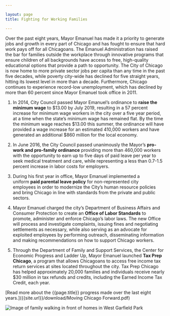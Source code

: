 ```yaml
---

layout: page
title: Fighting for Working Families

---
```


Over the past eight years, Mayor Emanuel has made it a priority to generate jobs and growth in every part of Chicago and has fought to ensure that hard work pays off for all Chicagoans. The Emanuel Administration has raised the bar for families outside the workplace through innovative programs that ensure children of all backgrounds have access to free, high-quality educational options that provide a path to opportunity. The City of Chicago is now home to more private sector jobs per capita than any time in the past five decades, while poverty city-wide has declined for five straight years, hitting its lowest level in more than a decade. Furthermore, Chicago continues to experience record-low unemployment, which has declined by more than 60 percent since Mayor Emanuel took office in 2011.

1. In 2014, City Council passed Mayor Emanuel’s ordinance to **raise the minimum wage** to $13.00 by July 2019, resulting in a 57 percent increase for minimum wage workers in the city over a five year period, at a time when the state’s minimum wage has remained flat. By the time the minimum wage reaches $13.00 this summer, the ordinance will have provided a wage increase for an estimated 410,000 workers and have generated an additional $860 million for the local economy.   

1. In June 2016, the City Council passed unanimously the Mayor’s **pro-work and pro-family ordinance** providing more than 460,000 workers with the opportunity to earn up to five days of paid leave per year to seek medical treatment and care, while representing a less than 0.7-1.5 percent increase in labor costs for employers. 

1. During his first year in office, Mayor Emanuel implemented a uniform **paid parental leave policy** for non-represented city employees in order to modernize the City’s human resource policies and bring Chicago in line with standards from the private and public sectors.

1. Mayor Emanuel charged the city’s Department of Business Affairs and Consumer Protection to create an **Office of Labor Standards** to promote, administer and enforce Chicago’s labor laws. The new Office will process and investigate complaints, issuing fines and negotiating settlements as necessary, while also serving as an advocate for exploited employees by performing outreach, disseminating information and making recommendations on how to support Chicago workers. 

1. Through the Department of Family and Support Services, the Center for Economic Progress and Ladder Up, Mayor Emanuel launched **Tax Prep Chicago**, a program that allows Chicagoans to access free income tax return services at sites located throughout the city. Tax Prep Chicago has helped approximately 20,000 families and individuals receive nearly $30 million in tax refunds and credits, including the Earned Income Tax Credit, each year. 

[Read more about the {{page.title}} progress made over the last eight years.]({{site.url}}/download/Moving Chicago Forward.pdf)

![Image of family walking in front of homes in West Garfield Park](/assets/img/WEST_GARFIELD_PARK.jpg) 